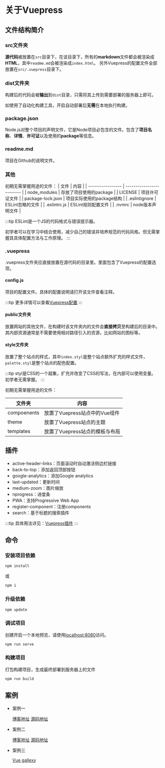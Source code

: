# 关于Vuepress

## 文件结构简介

### src文件夹

**源代码**被放置在`src`目录下，在该目录下，所有的**markdown**文件都会被渲染成**HTML**，其中`readme.md`会被渲染成`index.html`。  另外Vuepress的配置文件全部放置在`src/.vuepress`目录下。

### dist文件夹

构建后的代码会被**输出**到`dist`目录，只需将其上传到需要部署的服务器上即可。

如使用了自动化构建工具，开启自动部署后**无需**在本地执行构建。

### package.json

Node.js对整个项目的声明文件，它是Node项目必包含的文件。包含了**项目名称**、**详情**、**许可证**以及使用的**package**等信息。

### readme.md

项目在Github的说明文件。

### 其他

初期无需掌握用途的文件：
| 文件              | 内容                      |
| ----------------- | ------------------------- |
| node_modules      | 存放了项目使用的package   |
| LICENSE           | 项目许可证文件            |
| package-lock.json | 项目实际使用的package结构 |
| .eslintignore     | ESLint忽略的文件          |
| .eslintrc.js      | ESLint规则配置文件        |
| .nvmrc            | node版本声明文件          |

:::tip
ESLint是一个JS的代码格式与错误提示器。

初学者可以在学习中结合使用，减少自己的错误并培养规范的代码风格。但无需掌握其具体配置方法与工作原理。
:::

### .vuepress

.vuepress文件夹应直接放置在源代码的目录里。里面包含了Vuepress的配置选项。

#### config.js

项目的配置文件。具体的配置说明请打开该文件查看注释。

:::tip
更多详情可以查看[Vuepress配置](https://v1.vuepress.vuejs.org/zh/config/)
:::

#### public文件夹

放置网站的其他文件，在构建时该文件夹内的文件会**直接拷贝**至构建后的目录中。其内部资源通常是不需要使用相对路径引入的资源，比如网站的图标等。

#### style文件夹

放置了整个站点的样式，其中`index.styl`是整个站点额外扩充的样式文件，`palette.styl`是整个站点的配色配置。

:::tip
styl是CSS的一个超集，扩充并改变了CSS的写法，在内部可以使用变量。初学者无需掌握。
:::

初期无需掌握用途的文件：

| 文件夹      | 内容                           |
| ----------- | ------------------------------ |
| compoenents | 放置了Vuepress站点中的Vue组件  |
| theme       | 放置了Vuepress站点的主题       |
| templates   | 放置了Vuepress站点的模板与布局 |

## 插件

- active-header-links：页面滚动时自动激活侧边栏链接
- back-to-top：添加返回顶部按钮
- google-analytics：添加Google analytics
- last-updated：更新时间
- medium-zoom：图片缩放
- nprogress：进度条
- PWA：支持Progressive Web App
- register-component：注册components
- search：基于标题的搜索插件

:::tip
具体用法详见：[Vuepress插件](https://v1.vuepress.vuejs.org/zh/plugin/)
:::

## 命令

### 安装项目依赖

```bash
npm install
```

或

```bash
npm i
```

### 升级依赖

```bash
npm update
```

### 调试项目

创建开启一个本地预览，请使用[localhost:8080](http://localhost:8080)访问。

```bash
npm run serve
```

### 构建项目

打包构建项目，生成最终部署到服务器上的文件

```bash
npm run build
```

## 案例

- 案例一

  [博客地址](http://dong4j.info/)
  [源码地址](https://github.com/dong4j/blog-resources)

- 案例二

  [博客地址](https://davidangel.net/)
  [源码地址](https://github.com/davidangel/davidangel-vuepress)

- 案例三
  
  [Vue gallexy](https://vuepress.gallery/)
